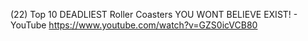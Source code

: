

(22) Top 10 DEADLIEST Roller Coasters YOU WONT BELIEVE EXIST! - YouTube
 https://www.youtube.com/watch?v=GZS0icVCB80
